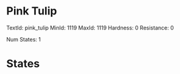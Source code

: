 # Pink Tulip
TextId: pink_tulip
MinId: 1119
MaxId: 1119
Hardness: 0
Resistance: 0

Num States: 1
# States
```

```